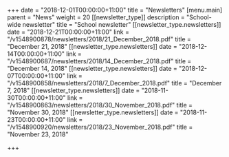 +++
date = "2018-12-01T00:00:00+11:00"
title = "Newsletters"
[menu.main]
parent = "News"
weight = 20
[[newsletter_type]]
description = "School-wide newsletter"
title = "School newsletter"
[[newsletter_type.newsletters]]
date = "2018-12-21T00:00:00+11:00"
link = "/v1548900878/newsletters/2018/21_December_2018.pdf"
title = "December 21, 2018"
[[newsletter_type.newsletters]]
date = "2018-12-14T00:00:00+11:00"
link = "/v1548900687/newsletters/2018/14_December_2018.pdf"
title = "December 14, 2018"
[[newsletter_type.newsletters]]
date = "2018-12-07T00:00:00+11:00"
link = "/v1548900858/newsletters/2018/7_December_2018.pdf"
title = "December 7, 2018"
[[newsletter_type.newsletters]]
date = "2018-11-30T00:00:00+11:00"
link = "/v1548900863/newsletters/2018/30_November_2018.pdf"
title = "November 30, 2018"
[[newsletter_type.newsletters]]
date = "2018-11-23T00:00:00+11:00"
link = "/v1548900920/newsletters/2018/23_November_2018.pdf"
title = "November 23, 2018"

+++
